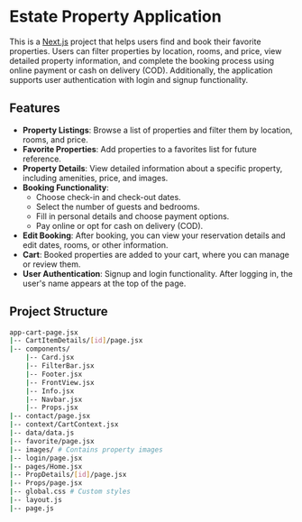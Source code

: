 # Estate Property Application

This is a [Next.js](https://nextjs.org/) project that helps users find and book their favorite properties. Users can filter properties by location, rooms, and price, view detailed property information, and complete the booking process using online payment or cash on delivery (COD). Additionally, the application supports user authentication with login and signup functionality.

## Features

- **Property Listings**: Browse a list of properties and filter them by location, rooms, and price.
- **Favorite Properties**: Add properties to a favorites list for future reference.
- **Property Details**: View detailed information about a specific property, including amenities, price, and images.
- **Booking Functionality**: 
  - Choose check-in and check-out dates.
  - Select the number of guests and bedrooms.
  - Fill in personal details and choose payment options.
  - Pay online or opt for cash on delivery (COD).
- **Edit Booking**: After booking, you can view your reservation details and edit dates, rooms, or other information.
- **Cart**: Booked properties are added to your cart, where you can manage or review them.
- **User Authentication**: Signup and login functionality. After logging in, the user's name appears at the top of the page.

## Project Structure

```bash
app-cart-page.jsx
|-- CartItemDetails/[id]/page.jsx
|-- components/
    |-- Card.jsx
    |-- FilterBar.jsx
    |-- Footer.jsx
    |-- FrontView.jsx
    |-- Info.jsx
    |-- Navbar.jsx
    |-- Props.jsx
|-- contact/page.jsx
|-- context/CartContext.jsx
|-- data/data.js
|-- favorite/page.jsx
|-- images/ # Contains property images
|-- login/page.jsx
|-- pages/Home.jsx
|-- PropDetails/[id]/page.jsx
|-- Props/page.jsx
|-- global.css # Custom styles
|-- layout.js
|-- page.js
